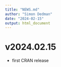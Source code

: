 ```yaml
---
title: "NEWS.md"
author: "Simon Dedman"
date: "2024-02-15"
output: html_document
---
```

# v2024.02.15
* first CRAN release


<!-- If an item is related to an issue in GitHub, include the issue number in parentheses, e.g. (#​10).
If an item is related to a pull request, include the pull request number and the author, e.g. (#​101, @hadley).
Doing this makes it easy to navigate to the relevant issues on GitHub.-->
